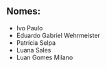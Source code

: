 ## Nomes:
- Ivo Paulo
- Eduardo Gabriel Wehrmeister
- Patrícia Selpa
- Luana Sales
- Luan Gomes Milano
